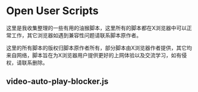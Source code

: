 # Open User Scripts

这里是我收集整理的一些有用的油猴脚本，这里所有的脚本都在X浏览器中可以正常工作，其它浏览器如遇到兼容性问题请联系脚本原作者。


这里的所有脚本的版权归脚本原作者所有，部分脚本由X浏览器作者提供，其它均来自网络，脚本旨在为X浏览器用户提供更好的上网体验以及交流学习，如有侵权，请联系删除。



## video-auto-play-blocker.js

